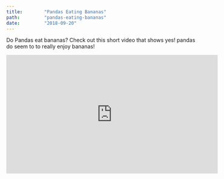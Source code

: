 ```yaml
---
title:        "Pandas Eating Bananas"
path:         "pandas-eating-bananas"
date:         "2018-09-20"
---
```


Do Pandas eat bananas? Check out this short video that shows yes! pandas do seem to to really enjoy bananas!

<iframe width="560" height="315" src="https://www.youtube.com/embed/4SZl1r2O_bY" frameborder="0" allowfullscreen></iframe>
